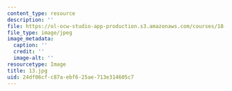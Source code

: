 ```yaml
---
content_type: resource
description: ''
file: https://ol-ocw-studio-app-production.s3.amazonaws.com/courses/18-03-differential-equations-spring-2010/24df06cfc87aebf625ae713e314605c7_13.jpg
file_type: image/jpeg
image_metadata:
  caption: ''
  credit: ''
  image-alt: ''
resourcetype: Image
title: 13.jpg
uid: 24df06cf-c87a-ebf6-25ae-713e314605c7
---
```

